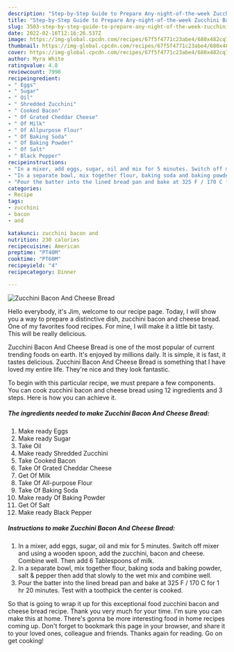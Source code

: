 ```yaml
---
description: "Step-by-Step Guide to Prepare Any-night-of-the-week Zucchini Bacon And Cheese Bread"
title: "Step-by-Step Guide to Prepare Any-night-of-the-week Zucchini Bacon And Cheese Bread"
slug: 3503-step-by-step-guide-to-prepare-any-night-of-the-week-zucchini-bacon-and-cheese-bread
date: 2022-02-16T12:16:26.537Z
image: https://img-global.cpcdn.com/recipes/67f5f4771c23abe4/680x482cq70/zucchini-bacon-and-cheese-bread-recipe-main-photo.jpg
thumbnail: https://img-global.cpcdn.com/recipes/67f5f4771c23abe4/680x482cq70/zucchini-bacon-and-cheese-bread-recipe-main-photo.jpg
cover: https://img-global.cpcdn.com/recipes/67f5f4771c23abe4/680x482cq70/zucchini-bacon-and-cheese-bread-recipe-main-photo.jpg
author: Myra White
ratingvalue: 4.8
reviewcount: 7990
recipeingredient:
- " Eggs"
- " Sugar"
- " Oil"
- " Shredded Zucchini"
- " Cooked Bacon"
- " Of Grated Cheddar Cheese"
- " Of Milk"
- " Of Allpurpose Flour"
- " Of Baking Soda"
- " Of Baking Powder"
- " Of Salt"
- " Black Pepper"
recipeinstructions:
- "In a mixer, add eggs, sugar, oil and mix for 5 minutes. Switch off mixer and using a wooden spoon, add the zucchini, bacon and cheese. Combine well. Then add 6 Tablespoons of milk."
- "In a separate bowl, mix together flour, baking soda and baking powder, salt &amp; pepper then add that slowly to the wet mix and combine well."
- "Pour the batter into the lined bread pan and bake at 325 F / 170 C for 1 hr 20 minutes. Test with a toothpick the center is cooked."
categories:
- Recipe
tags:
- zucchini
- bacon
- and

katakunci: zucchini bacon and 
nutrition: 230 calories
recipecuisine: American
preptime: "PT40M"
cooktime: "PT60M"
recipeyield: "4"
recipecategory: Dinner

---
```



![Zucchini Bacon And Cheese Bread](https://img-global.cpcdn.com/recipes/67f5f4771c23abe4/680x482cq70/zucchini-bacon-and-cheese-bread-recipe-main-photo.jpg)

Hello everybody, it's Jim, welcome to our recipe page. Today, I will show you a way to prepare a distinctive dish, zucchini bacon and cheese bread. One of my favorites food recipes. For mine, I will make it a little bit tasty. This will be really delicious.

Zucchini Bacon And Cheese Bread is one of the most popular of current trending foods on earth. It's enjoyed by millions daily. It is simple, it is fast, it tastes delicious. Zucchini Bacon And Cheese Bread is something that I have loved my entire life. They're nice and they look fantastic.




To begin with this particular recipe, we must prepare a few components. You can cook zucchini bacon and cheese bread using 12 ingredients and 3 steps. Here is how you can achieve it.

<!--inarticleads1-->

##### The ingredients needed to make Zucchini Bacon And Cheese Bread:

1. Make ready  Eggs
1. Make ready  Sugar
1. Take  Oil
1. Make ready  Shredded Zucchini
1. Take  Cooked Bacon
1. Take  Of Grated Cheddar Cheese
1. Get  Of Milk
1. Take  Of All-purpose Flour
1. Take  Of Baking Soda
1. Make ready  Of Baking Powder
1. Get  Of Salt
1. Make ready  Black Pepper




<!--inarticleads2-->

##### Instructions to make Zucchini Bacon And Cheese Bread:

1. In a mixer, add eggs, sugar, oil and mix for 5 minutes. Switch off mixer and using a wooden spoon, add the zucchini, bacon and cheese. Combine well. Then add 6 Tablespoons of milk.
1. In a separate bowl, mix together flour, baking soda and baking powder, salt &amp; pepper then add that slowly to the wet mix and combine well.
1. Pour the batter into the lined bread pan and bake at 325 F / 170 C for 1 hr 20 minutes. Test with a toothpick the center is cooked.




So that is going to wrap it up for this exceptional food zucchini bacon and cheese bread recipe. Thank you very much for your time. I'm sure you can make this at home. There's gonna be more interesting food in home recipes coming up. Don't forget to bookmark this page in your browser, and share it to your loved ones, colleague and friends. Thanks again for reading. Go on get cooking!
